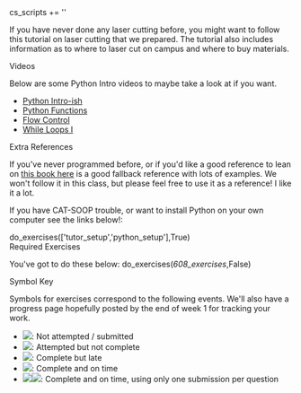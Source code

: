 <python>
cs_scripts += '<script type="text/javascript" src="COURSE/scripts/scrollspy_builder.js"></script>'
</python>

If you have never done any laser cutting before, you might want to follow this tutorial on laser cutting that we prepared.
The tutorial also includes information as to where to laser cut on campus and where to buy materials.

<section>Videos</section>

Below are some Python Intro videos to maybe take a look at if you want.

* <a href="https://www.youtube.com/watch?v=yMaohEjJOWA" target="_blank">Python Intro-ish</a>
* <a href="https://www.youtube.com/watch?v=FVaO_lrEavc" target="_blank">Python Functions</a>
* <a href="https://www.youtube.com/watch?v=bfj1ffJkpjg" target="_blank">Flow Control</a>
* <a href="https://www.youtube.com/watch?v=A52yIWKQ9tU" target="_blank">While Loops I</a>


<section>Extra References</section>

If you've never programmed before, or if you'd like a good reference to lean on <a href="https://learnpythonthehardway.org/python3/" target="_blank">this book here</a> is a good fallback reference with lots of examples.  We won't follow it in this class, but please feel free to use it as a reference!  I like it a lot.

If you have CAT-SOOP trouble, or want to install Python on your own computer see the links below!:

<python>
do_exercises(['tutor_setup','python_setup'],True)
</python>

<section>Required Exercises</section>

You've got to do these below:
<python>
do_exercises(_608_exercises_,False)
</python>


<section>Symbol Key</section>

Symbols for exercises correspond to the following events.  We'll also have a progress page hopefully posted by the end of week 1 for tracking your work.

* <img class="progressimage" src="COURSE/images/attention.png" />: Not attempted / submitted
* <img class="progressimage" src="COURSE/images/warning.png"/>: Attempted but not complete
* <img class="progressimage" src="COURSE/images/complete_but_late.png" />: Complete but late
* <img class="progressimage" src="COURSE/images/perfect.png" />: Complete and on time
* <img class="progressimage" src="COURSE/images/perfect.png" /><img class="progressimage" src="COURSE/images/one_submit.png" />: Complete and on time, using only one submission per question


